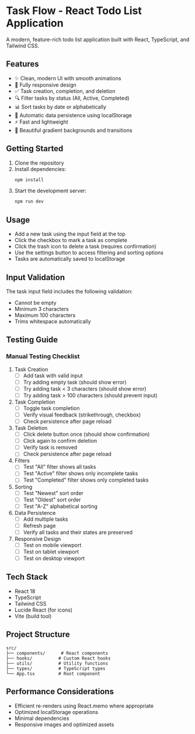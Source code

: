 # Task Flow - React Todo List Application

A modern, feature-rich todo list application built with React, TypeScript, and Tailwind CSS.

## Features

- ✨ Clean, modern UI with smooth animations
- 📱 Fully responsive design
- ✅ Task creation, completion, and deletion
- 🔍 Filter tasks by status (All, Active, Completed)
- 📊 Sort tasks by date or alphabetically
- 💾 Automatic data persistence using localStorage
- ⚡ Fast and lightweight
- 🎨 Beautiful gradient backgrounds and transitions

## Getting Started

1. Clone the repository
2. Install dependencies:
   ```bash
   npm install
   ```
3. Start the development server:
   ```bash
   npm run dev
   ```

## Usage

- Add a new task using the input field at the top
- Click the checkbox to mark a task as complete
- Click the trash icon to delete a task (requires confirmation)
- Use the settings button to access filtering and sorting options
- Tasks are automatically saved to localStorage

## Input Validation

The task input field includes the following validation:
- Cannot be empty
- Minimum 3 characters
- Maximum 100 characters
- Trims whitespace automatically

## Testing Guide

### Manual Testing Checklist

1. Task Creation
   - [ ] Add task with valid input
   - [ ] Try adding empty task (should show error)
   - [ ] Try adding task < 3 characters (should show error)
   - [ ] Try adding task > 100 characters (should prevent input)

2. Task Completion
   - [ ] Toggle task completion
   - [ ] Verify visual feedback (strikethrough, checkbox)
   - [ ] Check persistence after page reload

3. Task Deletion
   - [ ] Click delete button once (should show confirmation)
   - [ ] Click again to confirm deletion
   - [ ] Verify task is removed
   - [ ] Check persistence after page reload

4. Filters
   - [ ] Test "All" filter shows all tasks
   - [ ] Test "Active" filter shows only incomplete tasks
   - [ ] Test "Completed" filter shows only completed tasks

5. Sorting
   - [ ] Test "Newest" sort order
   - [ ] Test "Oldest" sort order
   - [ ] Test "A-Z" alphabetical sorting

6. Data Persistence
   - [ ] Add multiple tasks
   - [ ] Refresh page
   - [ ] Verify all tasks and their states are preserved

7. Responsive Design
   - [ ] Test on mobile viewport
   - [ ] Test on tablet viewport
   - [ ] Test on desktop viewport

## Tech Stack

- React 18
- TypeScript
- Tailwind CSS
- Lucide React (for icons)
- Vite (build tool)

## Project Structure

```
src/
├── components/      # React components
├── hooks/          # Custom React hooks
├── utils/          # Utility functions
├── types/          # TypeScript types
└── App.tsx         # Root component
```

## Performance Considerations

- Efficient re-renders using React.memo where appropriate
- Optimized localStorage operations
- Minimal dependencies
- Responsive images and optimized assets